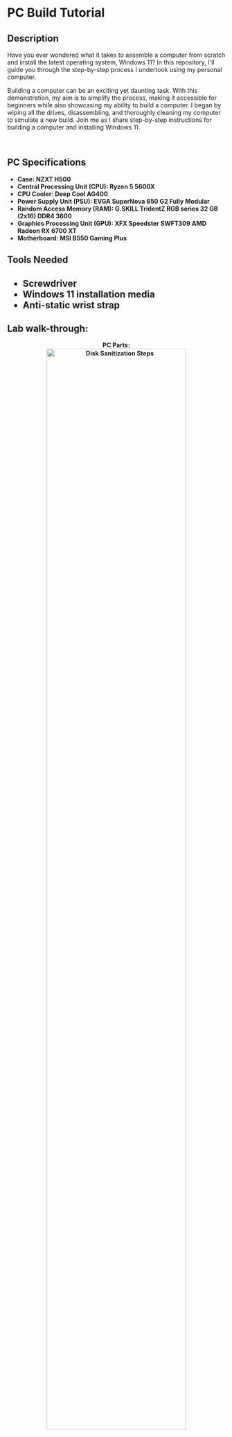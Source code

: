 <h1>PC Build Tutorial</h1>


<h2>Description</h2>
Have you ever wondered what it takes to assemble a computer from scratch and install the latest operating system, Windows 11? In this repository, I'll guide you through the step-by-step process I undertook using my personal computer.

Building a computer can be an exciting yet daunting task. With this demonstration, my aim is to simplify the process, making it accessible for beginners while also showcasing my ability to build a computer.
I began by wiping all the drives, disassembling, and thoroughly cleaning my computer to simulate a new build. Join me as I share step-by-step instructions for building a computer and installing Windows 11.

<br />


<h2>PC Specifications </h2>

- <b>Case: NZXT H500</b> 
- <b>Central Processing Unit (CPU): Ryzen 5 5600X</b>
- <b>CPU Cooler: Deep Cool AG400</b>
- <b>Power Supply Unit (PSU): EVGA SuperNova 650 G2 Fully Modular<b/>
- <b>Random Access Memory (RAM): G.SKILL TridentZ RGB series 32 GB (2x16) DDR4 3600<b/>
- <b>Graphics Processing Unit (GPU): XFX Speedster SWFT309 AMD Radeon RX 6700 XT<b/>
- <b>Motherboard: MSI B550 Gaming Plus<b/>


<h2>Tools Needed <h2>

- <b>Screwdriver</b> 
- <b>Windows 11 installation media</b> 
- <b>Anti-static wrist strap</b>
<h2>Lab walk-through:</h2>

<p align="center">
PC Parts: <br/>
<img src="https://i.imgur.com/VoR6Gso.png" height="80%" width="80%" alt="Disk Sanitization Steps"/>
<br />
<br />
Step One: Install CPU  <br/>
<img src="https://i.imgur.com/KYImbNQ.png" height="80%" width="80%" alt="Disk Sanitization Steps"/>
<br />
<br />
Step Two : Install CPU Cooler <br/>
<img src="https://i.imgur.com/q2yLAL3.png" height="80%" width="80%" alt="Disk Sanitization Steps"/>
<br />
<br />
Step Three: Install RAM  <br/>
<img src="https://i.imgur.com/xCBQgDU.png" height="80%" width="80%" alt="Disk Sanitization Steps"/>
<br />
<br />
Step Four: Install SSD into Case (Varies between case)  <br/>
<img src="https://i.imgur.com/wa5vgH9.png" height="80%" width="80%" alt="Disk Sanitization Steps"/>
<br />
<br />
<br/>
<img src="https://i.imgur.com/9fPrz6u.png" height="80%" width="80%" alt="Disk Sanitization Steps"/>
<br />
<br />
Step Five: Install Motherboard into Case via Screws  <br/>
<img src="https://i.imgur.com/nu5KEAE.png" height="80%" width="80%" alt="Disk Sanitization Steps"/>
<br />
<br />
Step Six: Install PSU into Case via screws  <br/>
<img src="https://i.imgur.com/U3HA0yO.png" height="80%" width="80%" alt="Disk Sanitization Steps"/>
<br />
<br />
Step Seven: Wire Cables Through to Front , Cable Manage, and Plug in SATA Cable into SSD  <br/>
<img src="https://i.imgur.com/lPXZFMm.png" height="80%" width="80%" alt="Disk Sanitization Steps"/>
<br />
<br />
Step Eight: Plug in Case Headers & SATA Cables <br/>
<img src="https://i.imgur.com/GvOdObw.png" height="80%" width="80%" alt="Disk Sanitization Steps"/>
<br />
<br />
Step Nine: Install the 24-pin Connector to Give the Motherboad Power <br/>
<img src="https://i.imgur.com/fqpn3Kj.png" height="80%" width="80%" alt="Disk Sanitization Steps"/>
<br />
<br />
Step Ten: Install the 8-pin Connector to give the CPU Power <br/>
<img src="https://i.imgur.com/nV3r2JG.png" height="80%" width="80%" alt="Disk Sanitization Steps"/>
<br />
<br />
Step Eleven: Install the 3-pin Connectos to power on the Case Fans, CPU Cooler, and the CPU Coolers RGB <br/>
<img src="https://i.imgur.com/IDkWFk7.png" height="80%" width="80%" alt="Disk Sanitization Steps"/>
<br />
<br />
Step Twelve: Install the GPU and plug in the 8-Pin(6+2-Pin) <br/>
<img src="https://i.imgur.com/h1pJAQT.png" height="80%" width="80%" alt="Disk Sanitization Steps"/>
<br />
<br />
Step Thirteen: Power on the PC to test <br/>
<img src="https://i.imgur.com/Fj0AloL.png" height="80%" width="80%" alt="Disk Sanitization Steps"/>
<br />
<br />
Step Fourteen: Plug in Windows 11 USB and change Boot Priority to USB First
<img src="https://i.imgur.com/B5iVwl8.png" height="80%" width="80%" alt="Disk Sanitization Steps"/>
<br />
<br />
Step Fifteen: Follow On-Screen Steps to Download Windows 11
<img src="https://i.imgur.com/XUnO87F.png" height="80%" width="80%" alt="Disk Sanitization Steps"/>
<br />
<br />
Step Sixteen: Windows is successfully installed !!
<img src="https://i.imgur.com/bY606v8.png" height="80%" width="80%" alt="Disk Sanitization Steps"/>
</p>

<!--
 ```diff
- text in red
+ text in green
! text in orange
# text in gray
@@ text in purple (and bold)@@
```
--!>
